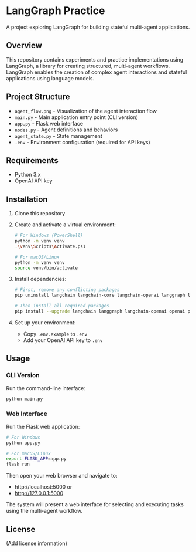 # LangGraph Practice

A project exploring LangGraph for building stateful multi-agent applications.

## Overview

This repository contains experiments and practice implementations using LangGraph, a library for creating structured, multi-agent workflows. LangGraph enables the creation of complex agent interactions and stateful applications using language models.

## Project Structure

- `agent_flow.png` - Visualization of the agent interaction flow
- `main.py` - Main application entry point (CLI version)
- `app.py` - Flask web interface
- `nodes.py` - Agent definitions and behaviors
- `agent_state.py` - State management
- `.env` - Environment configuration (required for API keys)

## Requirements

- Python 3.x
- OpenAI API key

## Installation

1. Clone this repository
2. Create and activate a virtual environment:
   ```bash
   # For Windows (PowerShell)
   python -m venv venv
   .\venv\Scripts\Activate.ps1

   # For macOS/Linux
   python -m venv venv
   source venv/bin/activate
   ```

3. Install dependencies:
   ```bash
   # First, remove any conflicting packages
   pip uninstall langchain langchain-core langchain-openai langgraph langchain-text-splitters langgraph-checkpoint -y

   # Then install all required packages
   pip install --upgrade langchain langgraph langchain-openai openai python-dotenv flask graphviz IPython
   ```

4. Set up your environment:
   - Copy `.env.example` to `.env`
   - Add your OpenAI API key to `.env`

## Usage

### CLI Version
Run the command-line interface:
```bash
python main.py
```

### Web Interface
Run the Flask web application:
```bash
# For Windows
python app.py

# For macOS/Linux
export FLASK_APP=app.py
flask run
```

Then open your web browser and navigate to:
- http://localhost:5000 or
- http://127.0.0.1:5000

The system will present a web interface for selecting and executing tasks using the multi-agent workflow.

## License

(Add license information)